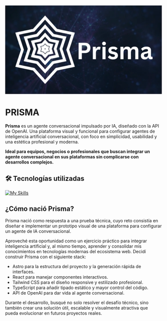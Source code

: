 ![Prisma](https://github.com/FernadoCodeDev/Prisma/blob/main/public/img/imageReadme.webp)

# **PRISMA**

**Prisma** es un agente conversacional impulsado por IA, diseñado con la API de OpenAI.
Una plataforma visual y funcional para configurar agentes de inteligencia artificial conversacional, con foco en simplicidad, usabilidad y una estética profesional y moderna.

**Ideal para equipos, negocios o profesionales que buscan integrar un agente conversacional en sus plataformas sin complicarse con desarrollos complejos.**

## 🛠 Tecnologías utilizadas

[![My Skills](https://skillicons.dev/icons?i=astro,react,typescript,tailwind)](https://skillicons.dev)

## ¿Cómo nació Prisma?
Prisma nació como respuesta a una prueba técnica, cuyo reto consistía en diseñar e implementar un prototipo visual de una plataforma para configurar un agente de IA conversacional.

Aproveché esta oportunidad como un ejercicio práctico para integrar inteligencia artificial y, al mismo tiempo, aprender y consolidar mis conocimientos en tecnologías modernas del ecosistema web.
Decidí construir Prisma con el siguiente stack:

- Astro para la estructura del proyecto y la generación rápida de interfaces.
- React para manejar componentes interactivos.
- Tailwind CSS para el diseño responsive y estilizado profesional.
- TypeScript para añadir tipado estático y mayor control del código.
- API de OpenAI para dar vida al agente conversacional.

Durante el desarrollo, busqué no solo resolver el desafío técnico, sino también crear una solución útil, escalable y visualmente atractiva que pueda evolucionar en futuros proyectos reales.

